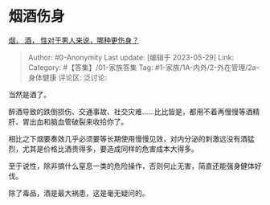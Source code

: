 # 烟酒伤身
[烟， 酒， 性对于男人来说，哪种更伤身？](https://www.zhihu.com/question/591623962/answer/3050284853)

> Author: #0-Anonymity
> Last update: [编辑于 2023-05-29]
> Link:
> Category: #【答集】/01-家族答集
> Tag: #1-家族/1A-内外/2-外在管理/2a-身体健康
> 评论区:
> 泛讨论:

当然是酒了。

醉酒导致的跌倒损伤、交通事故、社交灾难……比比皆是，都用不着再慢慢等酒精肝、胃出血和脑血管破裂来收拾你了。

相比之下烟要奏效几乎必须要等长期使用慢慢见效，对内分泌的刺激远没有酒猛烈，尤其是价格比酒贵得多，要造成同样的危害成本大得多。

至于说性，除非搞什么窒息一类的危险操作，否则何止无害，简直还能强身健体好伐。

除了毒品，酒是最大祸患，这是毫无疑问的。
